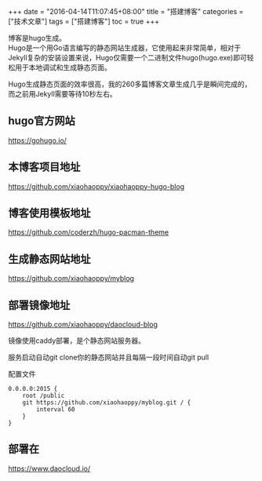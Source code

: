 +++
date = "2016-04-14T11:07:45+08:00"
title = "搭建博客"
categories = ["技术文章"]
tags = ["搭建博客"]
toc = true
+++

博客是hugo生成。  
Hugo是一个用Go语言编写的静态网站生成器，它使用起来非常简单，相对于Jekyll复杂的安装设置来说，Hugo仅需要一个二进制文件hugo(hugo.exe)即可轻松用于本地调试和生成静态页面。

Hugo生成静态页面的效率很高，我的260多篇博客文章生成几乎是瞬间完成的，而之前用Jekyll需要等待10秒左右。


## hugo官方网站 
https://gohugo.io/

## 本博客项目地址 
https://github.com/xiaohaoppy/xiaohaoppy-hugo-blog

## 博客使用模板地址
https://github.com/coderzh/hugo-pacman-theme

## 生成静态网站地址 
https://github.com/xiaohaoppy/myblog

## 部署镜像地址 
https://github.com/xiaohaoppy/daocloud-blog  

镜像使用caddy部署，是个静态网站服务器。

服务启动自动git clone你的静态网站并且每隔一段时间自动git pull

配置文件
```
0.0.0.0:2015 {
    root /public
    git https://github.com/xiaohaoppy/myblog.git / {
        interval 60
    }
}
```

## 部署在 
https://www.daocloud.io/